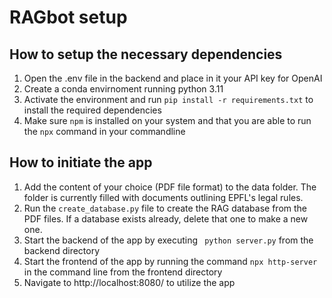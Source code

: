 # RAGbot setup

## How to setup the necessary dependencies

1. Open the .env file in the backend and place in it your API key for OpenAI
2. Create a conda envirnoment running python 3.11
3. Activate the environment and run `pip install -r requirements.txt` to install the required dependencies 
2. Make sure `npm` is installed on your system and that you are able to run the `npx` command in your commandline


## How to initiate the app

1. Add the content of your choice (PDF file format) to the data folder. The folder is currently filled with documents outlining EPFL's legal rules.
2. Run the `create_database.py` file to create the RAG database from the PDF files. If a database exists already, delete that one to make a new one.
3. Start the backend of the app by executing ` python server.py` from the backend directory
4. Start the frontend of the app by running the command `npx http-server` in the command line from the frontend directory
5. Navigate to http://localhost:8080/ to utilize the app
